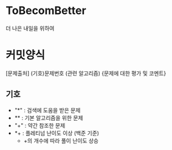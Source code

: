 # ToBecomBetter
더 나은 내일을 위하여

# 커밋양식
[문제출처] (기호)문제번호 (관련 알고리즘) {문제에 대한 평가 및 코멘트}
## 기호
- "*" : 검색에 도움을 받은 문제
- ** : 기본 알고리즘을 위한 문제
- "+" : 약간 참조한 문제
- *+ : 플레티넘 난이도 이상 (백준 기준)
  - +의 개수에 따라 풀이 난이도 상승
